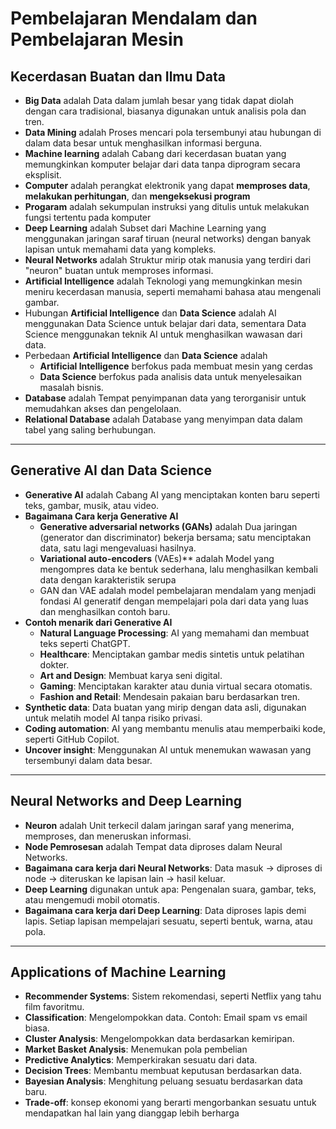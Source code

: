 # Pembelajaran Mendalam dan Pembelajaran Mesin

## Kecerdasan Buatan dan Ilmu Data
- **Big Data** adalah Data dalam jumlah besar yang tidak dapat diolah dengan cara tradisional, biasanya digunakan untuk analisis pola dan tren.
- **Data Mining** adalah  Proses mencari pola tersembunyi atau hubungan di dalam data besar untuk menghasilkan informasi berguna.
- **Machine learning** adalah Cabang dari kecerdasan buatan yang memungkinkan komputer belajar dari data tanpa diprogram secara eksplisit.
- **Computer** adalah perangkat elektronik yang dapat **memproses data**, **melakukan perhitungan**, dan **mengeksekusi program**
- **Progaram** adalah sekumpulan instruksi yang ditulis untuk melakukan fungsi tertentu pada komputer
- **Deep Learning** adalah Subset dari Machine Learning yang menggunakan jaringan saraf tiruan (neural networks) dengan banyak lapisan untuk memahami data yang kompleks.
- **Neural Networks** adalah  Struktur mirip otak manusia yang terdiri dari "neuron" buatan untuk memproses informasi.
- **Artificial Intelligence** adalah Teknologi yang memungkinkan mesin meniru kecerdasan manusia, seperti memahami bahasa atau mengenali gambar.
- Hubungan **Artificial Intelligence** dan **Data Science** adalah AI menggunakan Data Science untuk belajar dari data, sementara Data Science menggunakan teknik AI untuk menghasilkan wawasan dari data.
- Perbedaan **Artificial Intelligence** dan **Data Science** adalah   
  - **Artificial Intelligence** berfokus pada membuat mesin yang cerdas
  - **Data Science** berfokus pada analisis data untuk menyelesaikan masalah bisnis.
- **Database** adalah Tempat penyimpanan data yang terorganisir untuk memudahkan akses dan pengelolaan.
- **Relational Database** adalah Database yang menyimpan data dalam tabel yang saling berhubungan.

---

## Generative AI dan Data Science 
- **Generative AI** adalah Cabang AI yang menciptakan konten baru seperti teks, gambar, musik, atau video.
- **Bagaimana Cara kerja Generative AI**
  - **Generative adversarial networks (GANs)** adalah Dua jaringan (generator dan discriminator) bekerja bersama; satu menciptakan data, satu lagi mengevaluasi hasilnya.
  - **Variational auto-encoders** (VAEs)** adalah Model yang mengompres data ke bentuk sederhana, lalu menghasilkan kembali data dengan karakteristik serupa
  - GAN dan VAE adalah model pembelajaran mendalam yang menjadi fondasi AI generatif dengan mempelajari pola dari data yang luas dan menghasilkan contoh baru.
- **Contoh menarik dari Generative AI** 
  - **Natural Language Processing**: AI yang memahami dan membuat teks seperti ChatGPT.
  - **Healthcare**: Menciptakan gambar medis sintetis untuk pelatihan dokter.
  - **Art and Design**: Membuat karya seni digital.
  - **Gaming**: Menciptakan karakter atau dunia virtual secara otomatis.
  - **Fashion and Retail**: Mendesain pakaian baru berdasarkan tren.
- **Synthetic data**:  Data buatan yang mirip dengan data asli, digunakan untuk melatih model AI tanpa risiko privasi.
- **Coding automation**: AI yang membantu menulis atau memperbaiki kode, seperti GitHub Copilot.
- **Uncover insight**: Menggunakan AI untuk menemukan wawasan yang tersembunyi dalam data besar.
---

## Neural Networks and Deep Learning
- **Neuron** adalah Unit terkecil dalam jaringan saraf yang menerima, memproses, dan meneruskan informasi.
- **Node Pemrosesan** adalah  Tempat data diproses dalam Neural Networks.
- **Bagaimana cara kerja dari Neural Networks**: Data masuk → diproses di node → diteruskan ke lapisan lain → hasil keluar.
- **Deep Learning** digunakan untuk apa: Pengenalan suara, gambar, teks, atau mengemudi mobil otomatis.
- **Bagaimana cara kerja dari Deep Learning**: Data diproses lapis demi lapis. Setiap lapisan mempelajari sesuatu, seperti bentuk, warna, atau pola.
---

## Applications of Machine Learning
- **Recommender Systems**: Sistem rekomendasi, seperti Netflix yang tahu film favoritmu.
- **Classification**: Mengelompokkan data. Contoh: Email spam vs email biasa.
- **Cluster Analysis**: Mengelompokkan data berdasarkan kemiripan.
- **Market Basket Analysis**: Menemukan pola pembelian
- **Predictive Analytics**: Memperkirakan sesuatu dari data.
- **Decision Trees**: Membantu membuat keputusan berdasarkan data.
- **Bayesian Analysis**: Menghitung peluang sesuatu berdasarkan data baru.
- **Trade-off**: konsep ekonomi yang berarti mengorbankan sesuatu untuk mendapatkan hal lain yang dianggap lebih berharga

